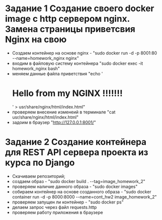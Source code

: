 # Задание 1  Создание своего docker image с http сервером nginx. Замена страницы приветсвия Nginx на свою

- Создаем контейнер на основе nginx  - "sudo docker run -d -p 8001:80 --name=homework_nginx nginx"
- входим в файловую систему контейнера "sudo docker exec -it homework_nginx bash"
- меняем данные файла приветствия  "echo '<h1>Hello from my NGINX !!!!!!!</h1>' > usr/share/nginx/html/index.html"
- проверяем внесение изменеий в терминале "cat usr/share/nginx/html/index.html"
- задоим в браузер "http://127.0.0.1:8001/"


# Задание 2  Создание контейнера для REST API сервера проекта из курса по Django

- Скачиваем репозиторий;
- создаем образ -   "sudo docker build . --tag=image_homework_2"
- проверяем наличие данного образа  -   "sudo docker images" 
- собираем контейнер на основе созданного образа -  "sudo docker container run -d -p 8000:8000 --name=cont_hw2 image_homework_2"
- проверяем запущен ли контейнер  -  "sudo docker ps"
- делаем запрос через файл requests.http   
- проверяем работу приложения в браузере